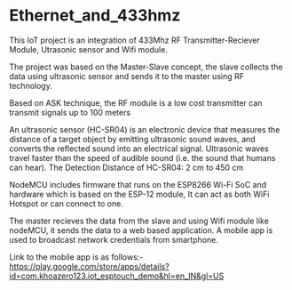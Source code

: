 # Ethernet_and_433hmz

This IoT project is an integration of 433Mhz RF Transmitter-Reciever Module,
Utrasonic sensor and Wifi module.

The project was based on the Master-Slave concept, the slave collects
the data using ultrasonic sensor and sends it to the master using RF technology.

Based on ASK technique, the RF module is a low cost transmitter
can transmit signals up to 100 meters

An ultrasonic sensor (HC-SR04) is an electronic device that measures the
distance of a target object by emitting ultrasonic sound waves,
and converts the reflected sound into an electrical signal.
Ultrasonic waves travel faster than the speed of audible sound
(i.e. the sound that humans can hear).
The Detection Distance of HC-SR04: 2 cm to 450 cm

NodeMCU includes firmware that runs on the ESP8266 Wi-Fi SoC
and hardware which is based on the ESP-12 module,
It can act as both WiFi Hotspot or can connect to one.

The master recieves the data from the slave and using Wifi module like nodeMCU,
it sends the data to a web based application. A mobile app is used to broadcast
network credentials from smartphone.

Link to the mobile app is as follows:-
https://play.google.com/store/apps/details?id=com.khoazero123.iot_esptouch_demo&hl=en_IN&gl=US
